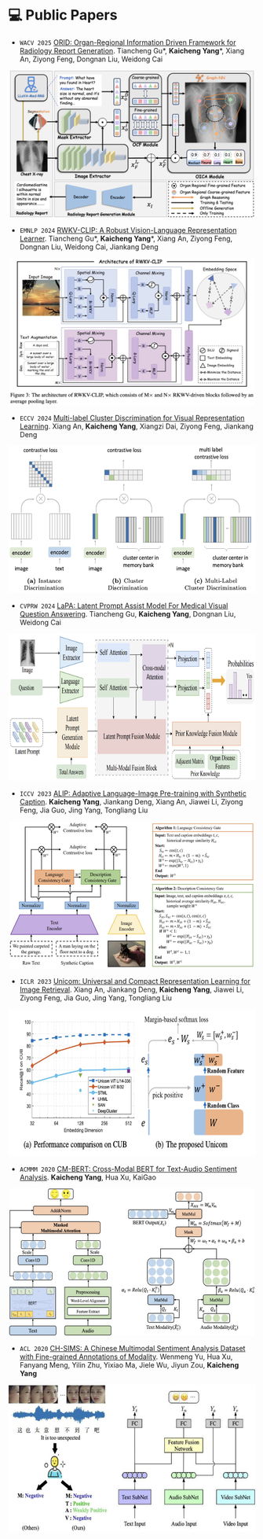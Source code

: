 
# 💻 Public Papers
- ``WACV 2025`` [ORID: Organ-Regional Information Driven Framework for Radiology Report Generation](https://arxiv.org/pdf/2411.13025). Tiancheng Gu*, **Kaicheng Yang***, Xiang An, Ziyong Feng, Dongnan Liu, Weidong Cai
<p align="center">
  <img src="_pages/includes/image_paper/ORID.jpg" width="500px" height="300px">
</p>

- ``EMNLP 2024`` [RWKV-CLIP: A Robust Vision-Language Representation Learner](https://arxiv.org/abs/2406.06973). Tiancheng Gu*, **Kaicheng Yang***, Xiang An, Ziyong Feng, Dongnan Liu, Weidong Cai, Jiankang Deng
<p align="center">
  <img src="_pages/includes/image_paper/RWKV-CLIP.jpg" width="500px" height="300px">
</p>

- ``ECCV 2024`` [Multi-label Cluster Discrimination for Visual Representation Learning](https://arxiv.org/pdf/2407.17331). Xiang An, **Kaicheng Yang**, Xiangzi Dai, Ziyong Feng, Jiankang Deng
<p align="center">
  <img src="_pages/includes/image_paper/MLCD.jpg" width="600px" height="300px">
</p>


- ``CVPRW 2024`` [LaPA: Latent Prompt Assist Model For Medical Visual Question Answering](https://arxiv.org/pdf/2404.13039.pdf). Tiancheng Gu, **Kaicheng Yang**, Dongnan Liu, Weidong Cai
<p align="center">
  <img src="_pages/includes/image_paper/LaPA.jpg" width="700px" height="300px">
</p>

- ``ICCV 2023`` [ALIP: Adaptive Language-Image Pre-training with Synthetic Caption](https://arxiv.org/abs/2308.08428). **Kaicheng Yang**, Jiankang Deng, Xiang An, Jiawei Li, Ziyong Feng, Jia Guo, Jing Yang, Tongliang Liu
<p align="center">
  <img src="_pages/includes/image_paper/ALIP.jpg" width="500px" height="300px">
</p>

- ``ICLR 2023`` [Unicom: Universal and Compact Representation Learning for Image Retrieval](https://arxiv.org/abs/2304.05884). Xiang An, Jiankang Deng, **Kaicheng Yang**, Jiawei Li, Ziyong Feng, Jia Guo, Jing Yang, Tongliang Liu
<p align="center">
  <img src="_pages/includes/image_paper/unicom.jpg" width="550px" height="300px">
</p>

- ``ACMMM 2020`` [CM-BERT: Cross-Modal BERT for Text-Audio Sentiment Analysis](https://dl.acm.org/doi/10.1145/3394171.3413690). **Kaicheng Yang**, Hua Xu, KaiGao
<p align="center">
  <img src="_pages/includes/image_paper/CM-BERT.jpg" width="500px" height="300px">
</p>
  
- ``ACL 2020`` [CH-SIMS: A Chinese Multimodal Sentiment Analysis Dataset with Fine-grained Annotations of Modality](https://aclanthology.org/2020.acl-main.343.pdf). Wenmeng Yu, Hua Xu, Fanyang Meng, Yilin Zhu, Yixiao Ma, Jiele Wu, Jiyun Zou, **Kaicheng Yang**
<p align="center">
  <img src="_pages/includes/image_paper/CH-SIMS.jpg" width="550px" height="300px">
</p>

